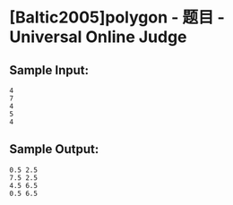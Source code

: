 # [Baltic2005]polygon - 题目 - Universal Online Judge


## Sample Input: 
```
4
7
4
5
4
```

## Sample Output: 
```
0.5 2.5
7.5 2.5
4.5 6.5
0.5 6.5



```
